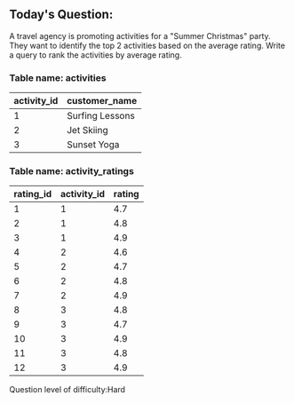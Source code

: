## Today's Question:

A travel agency is promoting activities for a "Summer Christmas" party. 
They want to identify the top 2 activities based on the average rating. 
Write a query to rank the activities by average rating.

### Table name: activities

| activity_id | customer_name      |
|-------------|--------------------|
| 1           | Surfing Lessons    | 
| 2           | Jet Skiing         | 
| 3           | Sunset Yoga        | 

### Table name: activity_ratings

| rating_id | activity_id | rating |
|-----------|-------------|--------|
| 1         | 1           | 4.7    |
| 2         | 1           | 4.8    |
| 3         | 1           | 4.9    |
| 4         | 2           | 4.6    |
| 5         | 2           | 4.7    |
| 6         | 2           | 4.8    |
| 7         | 2           | 4.9    |
| 8         | 3           | 4.8    |
| 9         | 3           | 4.7    |
| 10        | 3           | 4.9    |
| 11        | 3           | 4.8    |
| 12        | 3           | 4.9    |

Question level of difficulty:Hard